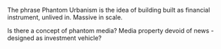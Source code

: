 ---
---

The phrase Phantom Urbanism is the idea of building built as financial instrument, unlived in. Massive in scale.

Is there a concept of phantom media? Media property devoid of news - designed as investment vehicle?